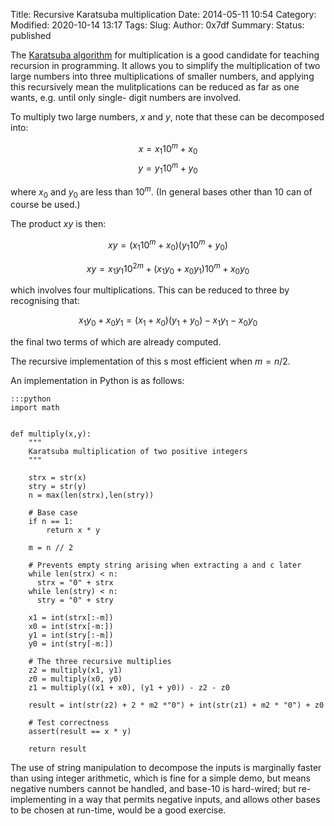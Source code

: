 Title: Recursive Karatsuba multiplication
Date: 2014-05-11 10:54
Category:
Modified: 2020-10-14 13:17
Tags:
Slug:
Author: 0x7df
Summary:
Status: published

The [Karatsuba algorithm](https://en.wikipedia.org/wiki/Karatsuba_algorithm)
for multiplication is a good candidate for teaching recursion in programming.
It allows you to simplify the multiplication of two large numbers into three
multiplications of smaller numbers, and applying this recursively mean the
mulitplications can be reduced as far as one wants, e.g. until only single-
digit numbers are involved.

To multiply two large numbers, $x$ and $y$, note that these can be decomposed
into:

$$ x = x_1 10^m + x_0 $$
$$ y = y_1 10^m + y_0 $$

where $x_0$ and $y_0$ are less than $10^m$. (In general bases other than 10
can of course be used.)

The product $xy$ is then:

$$ xy = \left( x_1 10^m + x_0 \right) \left( y_1 10^m + y_0 \right) $$

$$ xy = x_1 y_1 10^{2m} + \left(x_1 y_0 + x_0 y_1\right) 10^m + x_0 y_0 $$

which involves four multiplications. This can be reduced to three by
recognising that:

$$ x_1 y_0 + x_0 y_1 = \left(x_1 + x_0\right) \left(y_1 + y_0 \right) - x_1y_1 - x_0y_0 $$

the final two terms of which are already computed.

The recursive implementation of this s most efficient when $m = n/2$.

An implementation in Python is as follows:

    :::python
    import math


    def multiply(x,y):
        """
        Karatsuba multiplication of two positive integers
        """

        strx = str(x)
        stry = str(y)
        n = max(len(strx),len(stry))

        # Base case
        if n == 1:
            return x * y

        m = n // 2

        # Prevents empty string arising when extracting a and c later
        while len(strx) < n:
          strx = "0" + strx
        while len(stry) < n:
          stry = "0" + stry

        x1 = int(strx[:-m])
        x0 = int(strx[-m:])
        y1 = int(stry[:-m])
        y0 = int(stry[-m:])

        # The three recursive multiplies
        z2 = multiply(x1, y1)
        z0 = multiply(x0, y0)
        z1 = multiply((x1 + x0), (y1 + y0)) - z2 - z0

        result = int(str(z2) + 2 * m2 *"0") + int(str(z1) + m2 * "0") + z0

        # Test correctness
        assert(result == x * y)

        return result

The use of string manipulation to decompose the inputs is marginally faster
than using integer arithmetic, which is fine for a simple demo, but means
negative numbers cannot be handled, and base-10 is hard-wired; but re-
implementing in a way that permits negative inputs, and allows other bases
to be chosen at run-time, would be a good exercise.
